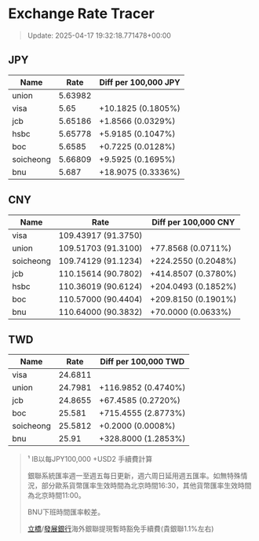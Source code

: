 # Exchange Rate Tracer

> Update: 2025-04-17 19:32:18.771478+00:00

## JPY

| Name      |    Rate | Diff per 100,000 JPY   |
|-----------|---------|------------------------|
| union     | 5.63982 |                        |
| visa      | 5.65    | +10.1825 (0.1805%)     |
| jcb       | 5.65186 | +1.8566 (0.0329%)      |
| hsbc      | 5.65778 | +5.9185 (0.1047%)      |
| boc       | 5.6585  | +0.7225 (0.0128%)      |
| soicheong | 5.66809 | +9.5925 (0.1695%)      |
| bnu       | 5.687   | +18.9075 (0.3336%)     |

## CNY

| Name      | Rate                | Diff per 100,000 CNY   |
|-----------|---------------------|------------------------|
| visa      | 109.43917	(91.3750) |                        |
| union     | 109.51703	(91.3100) | +77.8568 (0.0711%)     |
| soicheong | 109.74129	(91.1234) | +224.2550 (0.2048%)    |
| jcb       | 110.15614	(90.7802) | +414.8507 (0.3780%)    |
| hsbc      | 110.36019	(90.6124) | +204.0493 (0.1852%)    |
| boc       | 110.57000	(90.4404) | +209.8150 (0.1901%)    |
| bnu       | 110.64000	(90.3832) | +70.0000 (0.0633%)     |

## TWD

| Name      |    Rate | Diff per 100,000 TWD   |
|-----------|---------|------------------------|
| visa      | 24.6811 |                        |
| union     | 24.7981 | +116.9852 (0.4740%)    |
| jcb       | 24.8655 | +67.4585 (0.2720%)     |
| boc       | 25.581  | +715.4555 (2.8773%)    |
| soicheong | 25.5812 | +0.2000 (0.0008%)      |
| bnu       | 25.91   | +328.8000 (1.2853%)    |


> ¹ IB以每JPY100,000 +USD2 手續費計算
>
> 銀聯系統匯率週一至週五每日更新，週六周日延用週五匯率。如無特殊情況，部分歐系貨幣匯率生效時間為北京時間16:30，其他貨幣匯率生效時間為北京時間11:00。
>
> BNU下班時間匯率較差。
>
> [立橋](https://www.wlbank.com.mo/uploads/ueditor/file/20181211/1544536513900230.pdf)/[發展銀行](https://www.mdb.com.mo/Service_Charges_20230728.pdf)海外銀聯提現暫時豁免手續費(貴銀聯1.1%左右)

